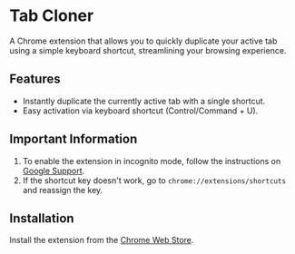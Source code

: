 # Tab Cloner

A Chrome extension that allows you to quickly duplicate your active tab using a
simple keyboard shortcut, streamlining your browsing experience.

## Features

- Instantly duplicate the currently active tab with a single shortcut.
- Easy activation via keyboard shortcut (Control/Command + U).

## Important Information

1. To enable the extension in incognito mode, follow the instructions on
   [Google Support](https://support.google.com/chrome/a/answer/13130396).
2. If the shortcut key doesn't work, go to `chrome://extensions/shortcuts` and
   reassign the key.

## Installation

Install the extension from the
[Chrome Web Store](https://chromewebstore.google.com/).
